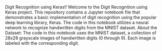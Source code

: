 Digit Recognition using Keras!!
Welcome to the Digit Recognition using Keras project.
This repository contains a Jupyter notebook file that demonstrates a basic implementation of digit recognition using the popular deep learning library, Keras. 
The code in this notebook utilizes a neural network to recognize handwritten digits from the MNIST dataset.
About the Dataset:
The code in this notebook uses the MNIST dataset, a collection of 28x28 grayscale images of handwritten digits (0 through 9).
Each image is labeled with the corresponding digit.
